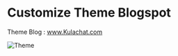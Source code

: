 # Customize Theme Blogspot
Theme Blog : www.Kulachat.com

![Theme](https://trello-attachments.s3.amazonaws.com/5b30d184b6f6ee38626f2bf3/5ba1f60e01422505848b0292/ffcacffc9c26aed4fcb9108ac382ea04/Screen_Shot_2561-09-19_at_14.07.01.png)
